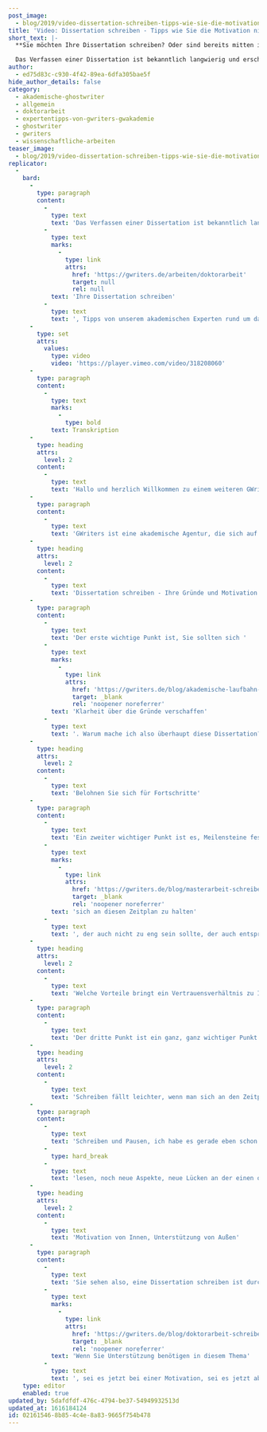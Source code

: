 ```yaml
---
post_image:
  - blog/2019/video-dissertation-schreiben-tipps-wie-sie-die-motivation-nicht-verlieren/Dissertation-schreiben-Motivation-Tipps.png
title: 'Video: Dissertation schreiben - Tipps wie Sie die Motivation nicht verlieren'
short_text: |-
  **Sie möchten Ihre Dissertation schreiben? Oder sind bereits mitten im Schreibprozess? Lesen Sie jetzt die besten Motvationstipps von akademischen Experten!**

  Das Verfassen einer Dissertation ist bekanntlich langwierig und erschöpfend. Essentiell für den Erfolg der wissenschaftlichen Arbeit ist kontinuierliches wissenschaftliches Arbeiten, um die eigene Inspiration sowie das Qualitätsniveau aufrecht zu erhalten. Sich selbst zu motivieren, die notwendige Energie aufzubringen, ist oft die schwierigste Aufgabe. Deshalb haben wir für alle, die aktuell Ihre Dissertation schreiben, Tipps von unserem akademischen Experten rund um das Thema “Dissertation schreiben” zusammengestellt...
author:
  - ed75d83c-c930-4f42-89ea-6dfa305bae5f
hide_author_details: false
category:
  - akademische-ghostwriter
  - allgemein
  - doktorarbeit
  - expertentipps-von-gwriters-gwakademie
  - ghostwriter
  - gwriters
  - wissenschaftliche-arbeiten
teaser_image:
  - blog/2019/video-dissertation-schreiben-tipps-wie-sie-die-motivation-nicht-verlieren/Dissertation-schreiben-Motivation-Tipps.png
replicator:
  -
    bard:
      -
        type: paragraph
        content:
          -
            type: text
            text: 'Das Verfassen einer Dissertation ist bekanntlich langwierig und erschöpfend. Essentiell für den Erfolg der wissenschaftlichen Arbeit ist kontinuierliches wissenschaftliches Arbeiten, um die eigene Inspiration sowie das Qualitätsniveau aufrecht zu erhalten. Sich selbst zu motivieren, die notwendige Energie aufzubringen, ist oft die schwierigste Aufgabe. Deshalb haben wir für alle, die aktuell '
          -
            type: text
            marks:
              -
                type: link
                attrs:
                  href: 'https://gwriters.de/arbeiten/doktorarbeit'
                  target: null
                  rel: null
            text: 'Ihre Dissertation schreiben'
          -
            type: text
            text: ', Tipps von unserem akademischen Experten rund um das Thema “Dissertation schreiben” zusammengestellt.'
      -
        type: set
        attrs:
          values:
            type: video
            video: 'https://player.vimeo.com/video/318208060'
      -
        type: paragraph
        content:
          -
            type: text
            marks:
              -
                type: bold
            text: Transkription
      -
        type: heading
        attrs:
          level: 2
        content:
          -
            type: text
            text: 'Hallo und herzlich Willkommen zu einem weiteren GWriters Video Tutorial!'
      -
        type: paragraph
        content:
          -
            type: text
            text: 'GWriters ist eine akademische Agentur, die sich auf Coachings, Lektorate und die Unterstützung bei der Erstellung wissenschaftlicher Texte spezialisiert und konkretisiert hat. Heute wollen wir uns mit dem Thema "Dissertation schreiben" beschäftigen. Mit einem Thema, mit dem sich sicherlich viele von Ihnen wahrscheinlich nur wenig oder vielleicht doch nur einmal im Leben beschäftigen werden. Nichtsdestotrotz, eine ganz wichtige Thematik, wenn man sich mit einer Dissertation beschäftigt, was natürlich nicht etwas ist, was man gerade mal so, in Anführungszeichen, nebenher macht. Und heute möchte ich Ihnen ein paar Tipps geben, wenn Sie eine Dissertation schreiben, wie Sie die Motivation beim Schreiben einer Dissertation nicht verlieren. Weil eine Dissertation ist ein langwieriger und ein aufwendiger Prozess, der sich oftmals auch über mehrere Jahre hinweg strecken wird. Und gerade da ist es natürlich ganz, ganz wichtig, dass man dran bleibt am Thema. Die Motivation nicht verliert, den roten Faden, sozusagen, nicht verliert, um am Ende auch zum Ziel zu kommen. Ein paar Tipps, wie Sie das am besten machen können, wenn Sie eine Dissertation schreiben.'
      -
        type: heading
        attrs:
          level: 2
        content:
          -
            type: text
            text: 'Dissertation schreiben - Ihre Gründe und Motivation'
      -
        type: paragraph
        content:
          -
            type: text
            text: 'Der erste wichtige Punkt ist, Sie sollten sich '
          -
            type: text
            marks:
              -
                type: link
                attrs:
                  href: 'https://gwriters.de/blog/akademische-laufbahn-5-fragen-fuer-akademiker'
                  target: _blank
                  rel: 'noopener noreferrer'
            text: 'Klarheit über die Gründe verschaffen'
          -
            type: text
            text: '. Warum mache ich also überhaupt diese Dissertation? Was ist mein Ziel? Was möchte ich damit am Ende erreichen? Und wie immer im Leben, ist es auch hier so, je konkreter, je klarer das Ziel ist, desto leichter wird Ihnen auch die Erstellung der Dissertation fallen. Und desto besser werden Sie sich auch selber motivieren können, wenn Sie am Ende ein klares Ziel haben. Das kann mit Sicherheit ein berufliches Ziel sein, ein Fortkommen, ein Weiterkommen im Beruf. Kann aber auch sein, dass man die Dissertation vielleicht, wenn man schon älter ist, nur, in Anführungszeichen, für sich schreibt oder um auch eine gewisse Reputation in der Wissenschaft und in der Forschung zu erhalten. Ganz egal was es ist, diese Gründe, die sollten bei Ihnen klar sein und die sollten Sie sich auch immer gerne auch in visualisierter Form oder dergleichen immer wieder klar machen und sich immer wieder in den Kopf rufen. Dann haben Sie schon mal einen ganz wesentlichen Punkt erreicht, damit Sie die Motivation nicht verlieren werden.'
      -
        type: heading
        attrs:
          level: 2
        content:
          -
            type: text
            text: 'Belohnen Sie sich für Fortschritte'
      -
        type: paragraph
        content:
          -
            type: text
            text: 'Ein zweiter wichtiger Punkt ist es, Meilensteine festzulegen und zu feiern. Auch das ist jetzt mit Sicherheit nichts Neues und gilt mit Sicherheit nicht nur für eine Dissertation. Gilt für viele Themen, wenn Sie im Leben unterwegs sind und Ziele verfolgen wollen. Aber gerade in einer Dissertation, Sie erarbeiten ja sowieso im Vorfeld einen Zeitplan und wenn Sie dann die Dissertation schreiben, dann ist es sicherlich ganz, ganz wichtig '
          -
            type: text
            marks:
              -
                type: link
                attrs:
                  href: 'https://gwriters.de/blog/masterarbeit-schreiben-zeitplan'
                  target: _blank
                  rel: 'noopener noreferrer'
            text: 'sich an diesen Zeitplan zu halten'
          -
            type: text
            text: ', der auch nicht zu eng sein sollte, der auch entsprechende Lücken, entsprechende Puffer haben sollte. Aber in diesem Zeitplan sollte es auch Meilensteine geben, das könnten beispielsweise Fertigstellung von einzelnen Kapiteln, Fertigstellung von Forschungen, Fertigstellungen von Befragungen oder auch Abstimmung, wir kommen gleich noch darauf zu sprechen, mit Ihrem Doktorvater sein. Ganz bewusst dann auch ruhig mal diese größeren Erfolge, diese bewussten Meilensteine dann auch feiern. Dann aber auch wieder aufhören zu feiern. Das heißt, hier sich dann auch erst mal vielleicht eine gewisse Ruhe nehmen für einige wenige Tage, vielleicht auch für ein, zwei Wochen. Aber, und wir werden später noch auf den Punkt kommen, dann auch wieder anfangen zu schreiben, weiter zu schreiben, weil ein Meilenstein ist eben auch nur ein Meilenstein und heißt noch nicht, dass Sie am Ziel angekommen sind.'
      -
        type: heading
        attrs:
          level: 2
        content:
          -
            type: text
            text: 'Welche Vorteile bringt ein Vertrauensverhältnis zu Ihrem Doktorvater?'
      -
        type: paragraph
        content:
          -
            type: text
            text: 'Der dritte Punkt ist ein ganz, ganz wichtiger Punkt. Bauen Sie Vertrauen, bauen Sie ein Vertrauensverhältnis zu Ihrem Doktorvater auf und suchen Sie auch regelmäßig die Abstimmungen mit Ihrem Doktorvater. Da geht es auch nicht nur darum, dass Sie jetzt irgendwelche fertigen Kapitel oder Teile von der Arbeit abliefern und er diese durchliest, sondern finden Sie einen regelmäßigen Kontakt. Sprechen Sie mit ihm, tauschen Sie sich aus, zeigen Sie ihm auch, wie weit sind Sie. Was sind vielleicht auch aktuelle Themenstellungen, aktuelle Fragestellungen, mit denen Sie sich gerade beschäftigen. Vielleicht gibt es auch das ein oder andere Problem, das gerade bei Ihnen auftaucht, was man vielleicht mit ihm diskutieren kann. Kurzum bleiben Sie mit Ihrem Doktorvater während der Erstellung der Doktorarbeit im Gespräch und bauen Sie ein vertrauensvolles Verhältnis mit ihm auf. Ganz, ganz wichtig, weil klar ist auch, je vertrauensvoller das Verhältnis ist, je mehr Sie ihn auf die Erstellung der Doktorarbeit auch mitnehmen, desto besser wird natürlich auch später eine Beurteilung stattfinden, weil dann kennt er Sie. Er kennt die Doktorarbeit und er steigt im Prinzip nicht bei Null ein. Immer gefährlich ist es, wenn Sie eine Doktorarbeit quasi ohne Begleitung Ihres Doktorvaters schreiben, ihm am Ende die fertige Arbeit vorlegen und er sagt: "Nein, das war eigentlich nicht das, was ich mir vorgestellt habe. Das sollte komplett in eine andere Richtung gehen." Das heißt, hier ganz wichtig, regelmäßige Abstimmungen und über diese Abstimmungen hinaus, einfach auch immer wieder dieser Aufbau eines Vertrauensverhältnisses.'
      -
        type: heading
        attrs:
          level: 2
        content:
          -
            type: text
            text: 'Schreiben fällt leichter, wenn man sich an den Zeitplan hält'
      -
        type: paragraph
        content:
          -
            type: text
            text: 'Schreiben und Pausen, ich habe es gerade eben schon mal ein bisschen angeschnitten, Schreiben Sie regelmäßig. Eine Doktorarbeit hat ja auch einen gewissen Seitenumfang, hängt davon ab in welchem medizinischen Bereich Sie beispielsweise unterwegs sind. Dort hat eine Doktorarbeit eher weniger Seitenzahlen, wenn Sie aber im betriebswirtschaftlichen Bereich unterwegs sind, dann können das schon mal auch 200, 300, 400, 500, 600 mit Anhängen dann auch mal bis zu 1000 Seiten sein. Also von daher, Sie haben hier auch eine gewisse Menge einfach an Stoff, die es zu produzieren gilt. Und auch hier, wie immer im Leben, es ist wichtiger, es ist besser in kleinen Stücken, in kleinen Portionen zu arbeiten. Also hier auch mal vielleicht nur, in Anführungszeichen, wenige Seiten pro Tag oder pro Woche zu produzieren, als dass Sie große Pausen lassen, dann in Ihrem Zeitplan hinterherhinken und dann auf einmal wieder 20 oder 30 Seiten in einer Woche produzieren müssen. Deswegen dran bleiben, aber ganz bewusst auch wieder Pausen einbauen, sich regenerieren und dann weitermachen. Und legen Sie auch keinen Perfektionismus an den Tag, Ihre Doktorarbeit wird nie 100 Prozent, wird nie 1000 Prozent perfekt sein. Das heißt, wenn Sie ein Thema erforscht haben, wenn Sie der Meinung sind, Sie haben das ausreichend erforscht, machen Sie auch einen Haken dran. Sie werden wahrscheinlich immer, je mehr Sie'
          -
            type: hard_break
          -
            type: text
            text: 'lesen, noch neue Aspekte, neue Lücken an der einen oder anderen Stelle erkennen. Die können Sie dann vielleicht bei der Endkorrektur, am Endlektorat noch aufnehmen an der einen oder anderen Stelle. Wo es sinnvoll scheint das Ganze auch noch ergänzen. Aber begnügen Sie sich dann auch mit dem Stand, den Sie erreicht haben, wo Sie auch mit sich selber zufrieden sind und sagen können, das ist dann auch von meiner Seite aus eine ausreichende Erforschung, eine ausreichende Erhebung der Thematik.'
      -
        type: heading
        attrs:
          level: 2
        content:
          -
            type: text
            text: 'Motivation von Innen, Unterstützung von Außen'
      -
        type: paragraph
        content:
          -
            type: text
            text: 'Sie sehen also, eine Dissertation schreiben ist durchaus ein herausforderndes Thema, ein herausforderndes Projekt, insbesondere deswegen, weil es sich eben über so lange Zeit, über so viele Jahre, über so einen großen Zeitraum eben auch hinweg streckt. Und gerade deswegen ist es eben wichtig, auch hier die Motivation zu behalten. Werden Sie sich klar über die Gründe, seien Sie sich klar über die Gründe, legen Sie Meilensteine fest und feiern diese. Haben Sie Vertrauen zu Ihrem Doktorvater, schreiben Sie und legen Sie auch entsprechende Pausen ein und zeigen Sie bitte keinen Perfektionismus. Wenn Sie diese Punkte berücksichtigen, dann werden Sie auch eine erfolgreiche Doktorarbeit schreiben können. '
          -
            type: text
            marks:
              -
                type: link
                attrs:
                  href: 'https://gwriters.de/blog/doktorarbeit-schreiben'
                  target: _blank
                  rel: 'noopener noreferrer'
            text: 'Wenn Sie Unterstützung benötigen in diesem Thema'
          -
            type: text
            text: ', sei es jetzt bei einer Motivation, sei es jetzt aber auch bei einem Coaching, sei es auch im Sinne von Abstimmungen von einzelnen Kapiteln, vielleicht auch in der Unterstützung bei der Statistik, bei der Empirie, wie auch immer. In diesen Fällen lohnt es sich dann oftmals auch externe Unterstützung zu nutzen. Hier ist GWriters gerne Ihr Ansprechpartner, GWriters kann Ihnen hier gerne Unterstützung liefern externer Art in all diesen genannten Fragestellungen. Von daher scheuen Sie sich auch nicht, hier die Begleitung in Anspruch zu nehmen. In diesem Sinne wünsche ich Ihnen viel Glück, viel Erfolg bei Ihrer Doktorarbeit und denken Sie an die Tipps, um die Motivation zu erhalten.'
    type: editor
    enabled: true
updated_by: 5dafdfdf-476c-4794-be37-54949932513d
updated_at: 1616184124
id: 02161546-8b85-4c4e-8a83-9665f754b478
---
```

